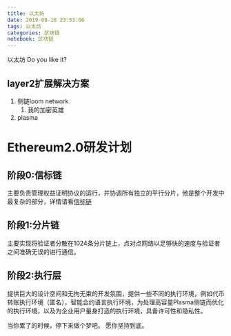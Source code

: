 ```yaml
---
title: 以太坊
date: 2019-08-18 23:53:06
tags: 以太坊
categories: 区块链
notebook: 区块链
---
```


以太坊 Do you like it?
<!-- more -->
## layer2扩展解决方案
1. 侧链loom network
   1. 我的加密英雄
2. plasma

# Ethereum2.0研发计划
## 阶段0:信标链
主要负责管理权益证明协议的运行，并协调所有独立的平行分片，他是整个开发中最复杂的部分，详情请看<a>[信标链](https://media.consensys.net/state-of-ethereum-protocol-2-the-beacon-chain-c6b6a9a69129?source=post_page---------------------------)</a>
## 阶段1:分片链
主要实现将验证者分散在1024条分片链上，点对点网络以足够快的速度与验证者之间准确无误的进行通信。
## 阶段2:执行层
提供巨大的设计空间和无拘无束的开发氛围，提供一些不同的执行环境，例如代币转账执行环境（匿名），智能合约语言执行环境，为处理高容量Plasma侧链而优化的执行环境，以及为企业用户量身打造的执行环境，具备许可性和隐私性。


当你累了的时候，停下来做个梦吧。
愿你坚持到底。